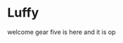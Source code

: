 # Luffy
welcome
gear five is here and it is op 
 
 
  
  
     
                    
                     
                              
                                              
                      
                          
               
      
  
 
